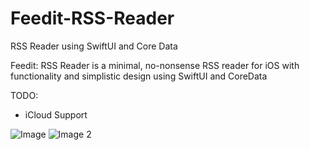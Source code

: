 # Feedit-RSS-Reader
RSS Reader using SwiftUI and Core Data

Feedit: RSS Reader is a minimal, no-nonsense RSS reader for iOS with functionality and simplistic design using SwiftUI and CoreData

TODO:
- iCloud Support

![Image](https://user-images.githubusercontent.com/63733784/108665536-21c54600-74a3-11eb-95f3-8158c4605a63.PNG)
![Image 2](https://user-images.githubusercontent.com/63733784/108665533-20941900-74a3-11eb-9dab-6843e4f5232f.PNG)
